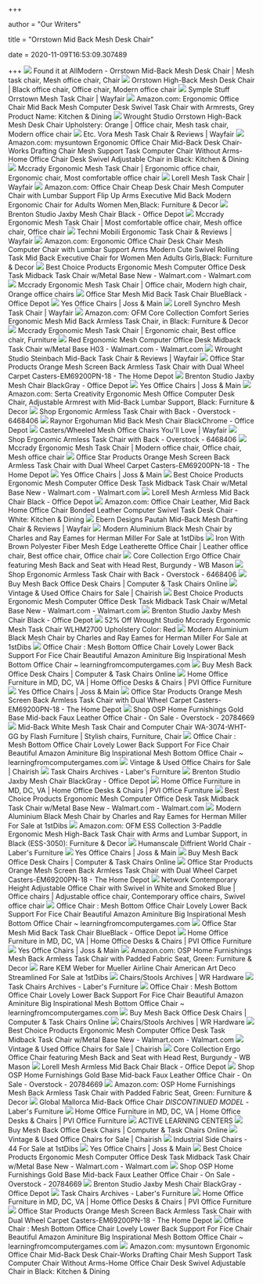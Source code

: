 +++
        
author = "Our Writers"
        
title = "Orrstown Mid Back Mesh Desk Chair"
        
date = 2020-11-09T16:53:09.307489
        
+++
[ ![](https://i.pinimg.com/originals/70/88/4d/70884d8f0bf9bca8f3d91a3b538559f2.jpg)](https://i.pinimg.com/originals/70/88/4d/70884d8f0bf9bca8f3d91a3b538559f2.jpg) Found it at AllModern - Orrstown Mid-Back Mesh Desk Chair | Mesh task chair,  Mesh office chair, Chair
[ ![](https://i.pinimg.com/originals/dc/ce/60/dcce60239eab4fe01331405996a57b7f.jpg)](https://i.pinimg.com/originals/dc/ce/60/dcce60239eab4fe01331405996a57b7f.jpg) Orrstown High-Back Mesh Desk Chair | Black office chair, Office chair,  Modern office chair
[ ![](https://secure.img1-ag.wfcdn.com/im/28744572/compr-r85/7164/71641388/orrstown-mesh-task-chair.jpg)](https://secure.img1-ag.wfcdn.com/im/28744572/compr-r85/7164/71641388/orrstown-mesh-task-chair.jpg) Symple Stuff Orrstown Mesh Task Chair | Wayfair
[ ![](https://images-na.ssl-images-amazon.com/images/I/71Vij8XUUSL._AC_SL1500_.jpg)](https://images-na.ssl-images-amazon.com/images/I/71Vij8XUUSL._AC_SL1500_.jpg) Amazon.com: Ergonomic Office Chair Mid Back Mesh Computer Desk Swivel Task  Chair with Armrests, Grey Product Name: Kitchen & Dining
[ ![](https://i.pinimg.com/originals/8b/ca/6a/8bca6a3cab0207d182d4d0cc2a3e27d0.jpg)](https://i.pinimg.com/originals/8b/ca/6a/8bca6a3cab0207d182d4d0cc2a3e27d0.jpg) Wrought Studio Orrstown High-Back Mesh Desk Chair Upholstery: Orange | Office  chair, Mesh task chair, Modern office chair
[ ![](https://secure.img1-fg.wfcdn.com/im/25429072/compr-r85/1262/126274082/vora-mesh-task-chair.jpg)](https://secure.img1-fg.wfcdn.com/im/25429072/compr-r85/1262/126274082/vora-mesh-task-chair.jpg) Etc. Vora Mesh Task Chair & Reviews | Wayfair
[ ![](https://images-na.ssl-images-amazon.com/images/I/71iEYeNG6aL._AC_SL1500_.jpg)](https://images-na.ssl-images-amazon.com/images/I/71iEYeNG6aL._AC_SL1500_.jpg) Amazon.com: mysuntown Ergonomic Office Chair Mid-Back Desk Chair-Works  Drafting Chair Mesh Support Task Computer Chair Without Arms-Home Office  Chair Desk Swivel Adjustable Chair in Black: Kitchen & Dining
[ ![](https://i.pinimg.com/originals/cb/40/f2/cb40f2e8b865c881110652470c29c259.jpg)](https://i.pinimg.com/originals/cb/40/f2/cb40f2e8b865c881110652470c29c259.jpg) Mccrady Ergonomic Mesh Task Chair | Ergonomic office chair, Ergonomic chair,  Most comfortable office chair
[ ![](https://secure.img1-fg.wfcdn.com/im/07067526/compr-r85/3773/37738169/mesh-task-chair.jpg)](https://secure.img1-fg.wfcdn.com/im/07067526/compr-r85/3773/37738169/mesh-task-chair.jpg) Lorell Mesh Task Chair | Wayfair
[ ![](https://images-na.ssl-images-amazon.com/images/I/61vmkNlVb0L._AC_SL1500_.jpg)](https://images-na.ssl-images-amazon.com/images/I/61vmkNlVb0L._AC_SL1500_.jpg) Amazon.com: Office Chair Cheap Desk Chair Mesh Computer Chair with Lumbar  Support Flip Up Arms Executive Mid Back Modern Ergonomic Chair for Adults  Women Men,Black: Furniture & Decor
[ ![](https://media.officedepot.com/image/upload/b_rgb:FFFFFF,c_pad,dpr_1.0,f_auto,h_666,q_auto,w_500/c_pad,h_666,w_500/v1/products/6785666/6785666_o01_brenton_studio_jaxby_mesh_chair?pgw=1)](https://media.officedepot.com/image/upload/b_rgb:FFFFFF,c_pad,dpr_1.0,f_auto,h_666,q_auto,w_500/c_pad,h_666,w_500/v1/products/6785666/6785666_o01_brenton_studio_jaxby_mesh_chair?pgw=1) Brenton Studio Jaxby Mesh Chair Black - Office Depot
[ ![](https://i.pinimg.com/originals/4d/05/e0/4d05e0f6a2ef58ca36b18d963b7fc1fa.jpg)](https://i.pinimg.com/originals/4d/05/e0/4d05e0f6a2ef58ca36b18d963b7fc1fa.jpg) Mccrady Ergonomic Mesh Task Chair | Most comfortable office chair, Mesh  office chair, Office chair
[ ![](https://secure.img1-fg.wfcdn.com/im/19152280/compr-r85/8612/86120560/ergonomic-task-chair.jpg)](https://secure.img1-fg.wfcdn.com/im/19152280/compr-r85/8612/86120560/ergonomic-task-chair.jpg) Techni Mobili Ergonomic Task Chair & Reviews | Wayfair
[ ![](https://m.media-amazon.com/images/I/714LVSU66HL._AC_UL400_.jpg)](https://m.media-amazon.com/images/I/714LVSU66HL._AC_UL400_.jpg) Amazon.com: Ergonomic Office Chair Desk Chair Mesh Computer Chair with  Lumbar Support Arms Modern Cute Swivel Rolling Task Mid Back Executive Chair  for Women Men Adults Girls,Black: Furniture & Decor
[ ![](https://i5.walmartimages.com/asr/014d44eb-ef94-4cee-b277-0a6da81b8dc7_1.648f061672996bc07a22f6e619866406.jpeg?odnWidth=612&odnHeight=612&odnBg=ffffff)](https://i5.walmartimages.com/asr/014d44eb-ef94-4cee-b277-0a6da81b8dc7_1.648f061672996bc07a22f6e619866406.jpeg?odnWidth=612&odnHeight=612&odnBg=ffffff) Best Choice Products Ergonomic Mesh Computer Office Desk Task Midback Task  Chair w/Metal Base New - Walmart.com - Walmart.com
[ ![](https://i.pinimg.com/originals/cb/b0/a0/cbb0a0930ed729b30ea1726f0c34ceab.jpg)](https://i.pinimg.com/originals/cb/b0/a0/cbb0a0930ed729b30ea1726f0c34ceab.jpg) Mccrady Ergonomic Mesh Task Chair | Office chair, Modern high chair, Orange office  chairs
[ ![](https://media.officedepot.com/image/upload/b_rgb:FFFFFF,c_pad,dpr_1.0,f_auto,h_666,q_auto,w_500/c_pad,h_666,w_500/v1/products/5921491/5921491_o07_office_star_mesh_mid_back_task_chair?pgw=1)](https://media.officedepot.com/image/upload/b_rgb:FFFFFF,c_pad,dpr_1.0,f_auto,h_666,q_auto,w_500/c_pad,h_666,w_500/v1/products/5921491/5921491_o07_office_star_mesh_mid_back_task_chair?pgw=1) Office Star Mesh Mid Back Task Chair BlueBlack - Office Depot
[ ![](https://secure.img2-fg.wfcdn.com/im/29346273/resize-h310-w310%5Ecompr-r85/5390/53904054/rozar-high-back-desk-chair.jpg)](https://secure.img2-fg.wfcdn.com/im/29346273/resize-h310-w310%5Ecompr-r85/5390/53904054/rozar-high-back-desk-chair.jpg) Yes Office Chairs | Joss & Main
[ ![](https://secure.img1-fg.wfcdn.com/im/77854350/compr-r85/3773/37736938/synchro-mesh-task-chair.jpg)](https://secure.img1-fg.wfcdn.com/im/77854350/compr-r85/3773/37736938/synchro-mesh-task-chair.jpg) Lorell Synchro Mesh Task Chair | Wayfair
[ ![](https://images-na.ssl-images-amazon.com/images/I/81-6BfPdOHL._AC_SL1500_.jpg)](https://images-na.ssl-images-amazon.com/images/I/81-6BfPdOHL._AC_SL1500_.jpg) Amazon.com: OFM Core Collection Comfort Series Ergonomic Mesh Mid Back  Armless Task Chair, in Black: Furniture & Decor
[ ![](https://i.pinimg.com/originals/3d/8b/31/3d8b315149f8915507163ddd05ae3cae.jpg)](https://i.pinimg.com/originals/3d/8b/31/3d8b315149f8915507163ddd05ae3cae.jpg) Mccrady Ergonomic Mesh Task Chair | Ergonomic chair, Best office chair,  Furniture
[ ![](https://i5.walmartimages.com/asr/05eccf4f-f722-4177-b973-4d05c840cbc6_1.babc232b05c94b66ee049a2308ff1b47.jpeg?odnWidth=612&odnHeight=612&odnBg=ffffff)](https://i5.walmartimages.com/asr/05eccf4f-f722-4177-b973-4d05c840cbc6_1.babc232b05c94b66ee049a2308ff1b47.jpeg?odnWidth=612&odnHeight=612&odnBg=ffffff) Red Ergonomic Mesh Computer Office Desk Midback Task Chair w/Metal Base H03  - Walmart.com - Walmart.com
[ ![](https://secure.img1-fg.wfcdn.com/im/80295268/compr-r85/7183/71836726/steinbach-mid-back-task-chair.jpg)](https://secure.img1-fg.wfcdn.com/im/80295268/compr-r85/7183/71836726/steinbach-mid-back-task-chair.jpg) Wrought Studio Steinbach Mid-Back Task Chair & Reviews | Wayfair
[ ![](https://images.homedepot-static.com/productImages/e8019eaa-38f7-465d-902f-2a15a94a27fb/svn/orange-office-star-products-executive-chairs-em69200pn-18-64_1000.jpg)](https://images.homedepot-static.com/productImages/e8019eaa-38f7-465d-902f-2a15a94a27fb/svn/orange-office-star-products-executive-chairs-em69200pn-18-64_1000.jpg) Office Star Products Orange Mesh Screen Back Armless Task Chair with Dual  Wheel Carpet Casters-EM69200PN-18 - The Home Depot
[ ![](https://media.officedepot.com/image/upload/b_rgb:FFFFFF,c_pad,dpr_1.0,f_auto,h_1665,q_auto,w_1250/c_pad,h_1665,w_1250/v1/products/6342267/6342267_o01_brenton_studio_jaxby_mesh_chair?pgw=1&pgwact=1)](https://media.officedepot.com/image/upload/b_rgb:FFFFFF,c_pad,dpr_1.0,f_auto,h_1665,q_auto,w_1250/c_pad,h_1665,w_1250/v1/products/6342267/6342267_o01_brenton_studio_jaxby_mesh_chair?pgw=1&pgwact=1) Brenton Studio Jaxby Mesh Chair BlackGray - Office Depot
[ ![](https://secure.img2-fg.wfcdn.com/im/93220143/resize-h310-w310%5Ecompr-r85/5191/51910529/beatrice-tufted-office-chair.jpg)](https://secure.img2-fg.wfcdn.com/im/93220143/resize-h310-w310%5Ecompr-r85/5191/51910529/beatrice-tufted-office-chair.jpg) Yes Office Chairs | Joss & Main
[ ![](https://m.media-amazon.com/images/I/91C6Kzz8pOL._AC_.__US500__.jpg)](https://m.media-amazon.com/images/I/91C6Kzz8pOL._AC_.__US500__.jpg) Amazon.com: Serta Creativity Ergonomic Mesh Office Computer Desk Chair,  Adjustable Armrest with Mid-Back Lumbar Support, Black: Furniture & Decor
[ ![](https://ak1.ostkcdn.com/images/products/6468406/Office-Star-Ergonomic-Task-Chair-with-ProGrid-Back-N-A-aa769009-4d64-42f4-a6e2-36416da3e360.jpg)](https://ak1.ostkcdn.com/images/products/6468406/Office-Star-Ergonomic-Task-Chair-with-ProGrid-Back-N-A-aa769009-4d64-42f4-a6e2-36416da3e360.jpg) Shop Ergonomic Armless Task Chair with Back - Overstock - 6468406
[ ![](https://media.officedepot.com/image/upload/b_rgb:FFFFFF,c_pad,dpr_1.0,f_auto,h_1665,q_auto,w_1250/c_pad,h_1665,w_1250/v1/products/424345/424345_p_raynor_ergohuman_mid_back_mesh_chair?pgw=1&pgwact=1)](https://media.officedepot.com/image/upload/b_rgb:FFFFFF,c_pad,dpr_1.0,f_auto,h_1665,q_auto,w_1250/c_pad,h_1665,w_1250/v1/products/424345/424345_p_raynor_ergohuman_mid_back_mesh_chair?pgw=1&pgwact=1) Raynor Ergohuman Mid Back Mesh Chair BlackChrome - Office Depot
[ ![](https://secure.img1-fg.wfcdn.com/im/88514642/resize-h310-w310%5Ecompr-r85/3900/39008263/ayers-mid-back-mesh-desk-chair.jpg)](https://secure.img1-fg.wfcdn.com/im/88514642/resize-h310-w310%5Ecompr-r85/3900/39008263/ayers-mid-back-mesh-desk-chair.jpg) Casters/Wheeled Mesh Office Chairs You'll Love | Wayfair
[ ![](https://ak1.ostkcdn.com/images/products/6468406/Office-Star-Ergonomic-Task-Chair-with-ProGrid-Back-N-A-c8dad6de-e9e0-4a52-aac0-1b4b1c380200.jpg)](https://ak1.ostkcdn.com/images/products/6468406/Office-Star-Ergonomic-Task-Chair-with-ProGrid-Back-N-A-c8dad6de-e9e0-4a52-aac0-1b4b1c380200.jpg) Shop Ergonomic Armless Task Chair with Back - Overstock - 6468406
[ ![](https://i.pinimg.com/originals/bb/6b/de/bb6bdecf3d1f9da9ac7dc4399a95e5c4.jpg)](https://i.pinimg.com/originals/bb/6b/de/bb6bdecf3d1f9da9ac7dc4399a95e5c4.jpg) Mccrady Ergonomic Mesh Task Chair | Modern office chair, Office chair, Mesh  office chair
[ ![](https://images.homedepot-static.com/productImages/78f04d8b-c3ab-47b0-b49b-7417864cf4e1/svn/orange-office-star-products-ergonomic-chairs-em69202n-18-64_600.jpg)](https://images.homedepot-static.com/productImages/78f04d8b-c3ab-47b0-b49b-7417864cf4e1/svn/orange-office-star-products-ergonomic-chairs-em69202n-18-64_600.jpg) Office Star Products Orange Mesh Screen Back Armless Task Chair with Dual  Wheel Carpet Casters-EM69200PN-18 - The Home Depot
[ ![](https://secure.img2-fg.wfcdn.com/im/53782992/resize-h310-w310%5Ecompr-r85/4863/48639535/rurik-mid-back-desk-chair.jpg)](https://secure.img2-fg.wfcdn.com/im/53782992/resize-h310-w310%5Ecompr-r85/4863/48639535/rurik-mid-back-desk-chair.jpg) Yes Office Chairs | Joss & Main
[ ![](https://i5.walmartimages.com/asr/5c0a40a8-9590-4539-a611-e7ac55269456_1.28a06a946824d6f1699c69bed39b2e66.jpeg)](https://i5.walmartimages.com/asr/5c0a40a8-9590-4539-a611-e7ac55269456_1.28a06a946824d6f1699c69bed39b2e66.jpeg) Best Choice Products Ergonomic Mesh Computer Office Desk Task Midback Task  Chair w/Metal Base New - Walmart.com - Walmart.com
[ ![](https://media.officedepot.com/image/upload/b_rgb:FFFFFF,c_pad,dpr_1.0,f_auto,h_666,q_auto,w_500/c_pad,h_666,w_500/v1/products/204932/204932_o51?pgw=1)](https://media.officedepot.com/image/upload/b_rgb:FFFFFF,c_pad,dpr_1.0,f_auto,h_666,q_auto,w_500/c_pad,h_666,w_500/v1/products/204932/204932_o51?pgw=1) Lorell Mesh Armless Mid Back Chair Black - Office Depot
[ ![](https://images-na.ssl-images-amazon.com/images/I/61u7LI1-tzL.__AC_SY300_QL70_ML2_.jpg)](https://images-na.ssl-images-amazon.com/images/I/61u7LI1-tzL.__AC_SY300_QL70_ML2_.jpg) Amazon.com: Office Chair Leather, Mid Back Home Office Chair Bonded Leather Computer  Swivel Task Desk Chair - White: Kitchen & Dining
[ ![](https://secure.img1-fg.wfcdn.com/im/21118383/resize-h800-w800%5Ecompr-r85/3440/34402731/Pautah+Mid-Back+Mesh+Drafting+Chair.jpg)](https://secure.img1-fg.wfcdn.com/im/21118383/resize-h800-w800%5Ecompr-r85/3440/34402731/Pautah+Mid-Back+Mesh+Drafting+Chair.jpg) Ebern Designs Pautah Mid-Back Mesh Drafting Chair & Reviews | Wayfair
[ ![](https://a.1stdibscdn.com/modern-aluminium-black-mesh-chair-by-charles-ray-eames-for-herman-miller-for-sale-picture-5/f_10590/f_145402321556557404420/Herman_Miller_Arm_Chair_1_all11_master.jpg?width=1500)](https://a.1stdibscdn.com/modern-aluminium-black-mesh-chair-by-charles-ray-eames-for-herman-miller-for-sale-picture-5/f_10590/f_145402321556557404420/Herman_Miller_Arm_Chair_1_all11_master.jpg?width=1500) Modern Aluminium Black Mesh Chair by Charles and Ray Eames for Herman  Miller For Sale at 1stDibs
[ ![](https://i.pinimg.com/originals/b1/14/0e/b1140e9a8bbe6938892801b6eafe0db3.jpg)](https://i.pinimg.com/originals/b1/14/0e/b1140e9a8bbe6938892801b6eafe0db3.jpg) Iron With Brown Polyester Fiber Mesh Edge Leatherette Office Chair |  Leather office chair, Best office chair, Office chair
[ ![](https://images.wbmason.com/500/XL_540-BURG_1.jpg)](https://images.wbmason.com/500/XL_540-BURG_1.jpg) Core Collection Ergo Office Chair featuring Mesh Back and Seat with Head  Rest, Burgundy - WB Mason
[ ![](https://ak1.ostkcdn.com/images/products/6468406/Office-Star-Ergonomic-Task-Chair-with-ProGrid-Back-N-A-8806a87a-d489-4489-ad54-b5aa6d774e89.jpg)](https://ak1.ostkcdn.com/images/products/6468406/Office-Star-Ergonomic-Task-Chair-with-ProGrid-Back-N-A-8806a87a-d489-4489-ad54-b5aa6d774e89.jpg) Shop Ergonomic Armless Task Chair with Back - Overstock - 6468406
[ ![](https://www.buyworkchairs.com/assets/images/offices%20to%20go/otg11686-a.jpg)](https://www.buyworkchairs.com/assets/images/offices%20to%20go/otg11686-a.jpg) Buy Mesh Back Office Desk Chairs | Computer & Task Chairs Online
[ ![](https://chairish-prod.freetls.fastly.net/image/product/sized/cc420767-b6bd-4c79-afa5-fe5ad7158415/french-ebonized-with-cane-seat-bentwood-desk-chair-2094?aspect=fit&width=320&height=320)](https://chairish-prod.freetls.fastly.net/image/product/sized/cc420767-b6bd-4c79-afa5-fe5ad7158415/french-ebonized-with-cane-seat-bentwood-desk-chair-2094?aspect=fit&width=320&height=320) Vintage & Used Office Chairs for Sale | Chairish
[ ![](https://i5.walmartimages.com/asr/5bf5b155-ed9b-409d-950e-e178564f22e3_1.3406acb954f956357bc79cb4832ba3c2.jpeg?odnWidth=282&odnHeight=282&odnBg=ffffff)](https://i5.walmartimages.com/asr/5bf5b155-ed9b-409d-950e-e178564f22e3_1.3406acb954f956357bc79cb4832ba3c2.jpeg?odnWidth=282&odnHeight=282&odnBg=ffffff) Best Choice Products Ergonomic Mesh Computer Office Desk Task Midback Task  Chair w/Metal Base New - Walmart.com - Walmart.com
[ ![](https://media.officedepot.com/image/upload/b_rgb:FFFFFF,c_pad,dpr_1.0,f_auto,h_666,q_auto,w_500/c_pad,h_666,w_500/v1/products/6785666/6785666_o02_brenton_studio_jaxby_mesh_chair?pgw=1)](https://media.officedepot.com/image/upload/b_rgb:FFFFFF,c_pad,dpr_1.0,f_auto,h_666,q_auto,w_500/c_pad,h_666,w_500/v1/products/6785666/6785666_o02_brenton_studio_jaxby_mesh_chair?pgw=1) Brenton Studio Jaxby Mesh Chair Black - Office Depot
[ ![](https://images.prod.meredith.com/product/c77db0ce9e9928c4bcb5a128c5b64fd8/1520763102844/l/wrought-studio-orrstown-high-back-mesh-desk-chair-vkgl1699-upholstery-red)](https://images.prod.meredith.com/product/c77db0ce9e9928c4bcb5a128c5b64fd8/1520763102844/l/wrought-studio-orrstown-high-back-mesh-desk-chair-vkgl1699-upholstery-red) 52% Off Wrought Studio Mccrady Ergonomic Mesh Task Chair WLHM2700  Upholstery Color: Red
[ ![](https://a.1stdibscdn.com/archivesE/upload/1121189/f_145402321556624073261/14540232_org.jpg)](https://a.1stdibscdn.com/archivesE/upload/1121189/f_145402321556624073261/14540232_org.jpg) Modern Aluminium Black Mesh Chair by Charles and Ray Eames for Herman  Miller For Sale at 1stDibs
[ ![](https://www.learningfromcomputergames.com/wp-content/uploads/2018/08/mesh-bottom-office-chair-lovely-lower-back-support-for-fice-chair-beautiful-amazon-aminiture-big-of-mesh-bottom-office-chair.jpg)](https://www.learningfromcomputergames.com/wp-content/uploads/2018/08/mesh-bottom-office-chair-lovely-lower-back-support-for-fice-chair-beautiful-amazon-aminiture-big-of-mesh-bottom-office-chair.jpg) Office Chair : Mesh Bottom Office Chair Lovely Lower Back Support For Fice  Chair Beautiful Amazon Aminiture Big Inspirational Mesh Bottom Office Chair  ~ learningfromcomputergames.com
[ ![](https://www.buyworkchairs.com/assets/images/default/otg11750b-2.jpg)](https://www.buyworkchairs.com/assets/images/default/otg11750b-2.jpg) Buy Mesh Back Office Desk Chairs | Computer & Task Chairs Online
[ ![](https://pvipvi.com/wp-content/uploads/2020/05/DSCN7785-1-e1590600301905-250x250.jpg)](https://pvipvi.com/wp-content/uploads/2020/05/DSCN7785-1-e1590600301905-250x250.jpg) Home Office Furniture in MD, DC, VA | Home Office Desks & Chairs | PVI Office  Furniture
[ ![](https://secure.img2-fg.wfcdn.com/im/09270890/resize-h310-w310%5Ecompr-r85/2796/27962016/ivy-office-chair.jpg)](https://secure.img2-fg.wfcdn.com/im/09270890/resize-h310-w310%5Ecompr-r85/2796/27962016/ivy-office-chair.jpg) Yes Office Chairs | Joss & Main
[ ![](https://images.homedepot-static.com/productImages/779984ed-4bd6-46ca-b75d-1b79947a3d70/svn/orange-office-star-products-executive-chairs-em69200pn-18-4f_600.jpg)](https://images.homedepot-static.com/productImages/779984ed-4bd6-46ca-b75d-1b79947a3d70/svn/orange-office-star-products-executive-chairs-em69200pn-18-4f_600.jpg) Office Star Products Orange Mesh Screen Back Armless Task Chair with Dual  Wheel Carpet Casters-EM69200PN-18 - The Home Depot
[ ![](https://ak1.ostkcdn.com/images/products/is/images/direct/4b087226bd3bb2869f757b7fd077fa7f256f5626/OSP-Home-Furnishings-Gold-Base-Mid-back-Faux-Leather-Office-Chair.jpg)](https://ak1.ostkcdn.com/images/products/is/images/direct/4b087226bd3bb2869f757b7fd077fa7f256f5626/OSP-Home-Furnishings-Gold-Base-Mid-back-Faux-Leather-Office-Chair.jpg) Shop OSP Home Furnishings Gold Base Mid-back Faux Leather Office Chair - On  Sale - Overstock - 20784669
[ ![](https://i.pinimg.com/originals/71/70/10/71701020883e379e7c945ab94dee313e.jpg)](https://i.pinimg.com/originals/71/70/10/71701020883e379e7c945ab94dee313e.jpg) Mid-Back White Mesh Task Chair and Computer Chair WA-3074-WHT-GG by Flash  Furniture | Stylish chairs, Furniture, Chair
[ ![](https://www.learningfromcomputergames.com/wp-content/uploads/2018/08/mesh-bottom-office-chair-fresh-eam-mesh-midback-fice-chair-of-mesh-bottom-office-chair.jpg)](https://www.learningfromcomputergames.com/wp-content/uploads/2018/08/mesh-bottom-office-chair-fresh-eam-mesh-midback-fice-chair-of-mesh-bottom-office-chair.jpg) Office Chair : Mesh Bottom Office Chair Lovely Lower Back Support For Fice  Chair Beautiful Amazon Aminiture Big Inspirational Mesh Bottom Office Chair  ~ learningfromcomputergames.com
[ ![](https://chairish-prod.freetls.fastly.net/image/product/sized/335f3ce0-5230-469f-abf8-1befdb10d4a7/casa-cosima-perry-desk-chair-worthy-kiwi-0503?aspect=fit&width=320&height=320)](https://chairish-prod.freetls.fastly.net/image/product/sized/335f3ce0-5230-469f-abf8-1befdb10d4a7/casa-cosima-perry-desk-chair-worthy-kiwi-0503?aspect=fit&width=320&height=320) Vintage & Used Office Chairs for Sale | Chairish
[ ![](https://www.labersfurniture.com/wp-content/uploads/2020/06/20200609090050_IMG_2356-300x300.jpg)](https://www.labersfurniture.com/wp-content/uploads/2020/06/20200609090050_IMG_2356-300x300.jpg) Task Chairs Archives - Laber's Furniture
[ ![](https://media.officedepot.com/images/t_large,f_auto/products/6342267/Brenton-Studio-Jaxby-MeshFabric-Mid-Back)](https://media.officedepot.com/images/t_large,f_auto/products/6342267/Brenton-Studio-Jaxby-MeshFabric-Mid-Back) Brenton Studio Jaxby Mesh Chair BlackGray - Office Depot
[ ![](https://pvipvi.com/wp-content/uploads/2020/04/DSCN7744-e1585763558617-250x250.jpg)](https://pvipvi.com/wp-content/uploads/2020/04/DSCN7744-e1585763558617-250x250.jpg) Home Office Furniture in MD, DC, VA | Home Office Desks & Chairs | PVI Office  Furniture
[ ![](https://i5.walmartimages.com/asr/d8391ea4-7c08-4428-960b-158e14cfc900_1.54b9f19b59fa54fad778cda89f86da1f.jpeg)](https://i5.walmartimages.com/asr/d8391ea4-7c08-4428-960b-158e14cfc900_1.54b9f19b59fa54fad778cda89f86da1f.jpeg) Best Choice Products Ergonomic Mesh Computer Office Desk Task Midback Task  Chair w/Metal Base New - Walmart.com - Walmart.com
[ ![](https://a.1stdibscdn.com/archivesE/upload/f_10590/f_145402321556557403444/Herman_Miller_Arm_Chair_1_all2_org.jpg)](https://a.1stdibscdn.com/archivesE/upload/f_10590/f_145402321556557403444/Herman_Miller_Arm_Chair_1_all2_org.jpg) Modern Aluminium Black Mesh Chair by Charles and Ray Eames for Herman  Miller For Sale at 1stDibs
[ ![](https://images-na.ssl-images-amazon.com/images/I/814qsCvH21L._AC_SX679_.jpg)](https://images-na.ssl-images-amazon.com/images/I/814qsCvH21L._AC_SX679_.jpg) Amazon.com: OFM ESS Collection 3-Paddle Ergonomic Mesh High-Back Task Chair  with Arms and Lumbar Support, in Black (ESS-3050): Furniture & Decor
[ ![](https://www.labersfurniture.com/wp-content/uploads/2016/11/1479404096148-e1479404244528.jpg)](https://www.labersfurniture.com/wp-content/uploads/2016/11/1479404096148-e1479404244528.jpg) Humanscale Diffrient World Chair - Laber's Furniture
[ ![](https://secure.img2-fg.wfcdn.com/im/49090741/resize-h310-w310%5Ecompr-r85/3845/38456983/melbourne-tufted-office-chair.jpg)](https://secure.img2-fg.wfcdn.com/im/49090741/resize-h310-w310%5Ecompr-r85/3845/38456983/melbourne-tufted-office-chair.jpg) Yes Office Chairs | Joss & Main
[ ![](https://www.buyworkchairs.com/assets/images/default/otg10902b-2.jpg)](https://www.buyworkchairs.com/assets/images/default/otg10902b-2.jpg) Buy Mesh Back Office Desk Chairs | Computer & Task Chairs Online
[ ![](https://images.homedepot-static.com/productImages/a81b6a4e-2c65-46a4-b6cd-738d12c9aeda/svn/orange-office-star-products-executive-chairs-em69200pn-18-31_600.jpg)](https://images.homedepot-static.com/productImages/a81b6a4e-2c65-46a4-b6cd-738d12c9aeda/svn/orange-office-star-products-executive-chairs-em69200pn-18-31_600.jpg) Office Star Products Orange Mesh Screen Back Armless Task Chair with Dual  Wheel Carpet Casters-EM69200PN-18 - The Home Depot
[ ![](https://i.pinimg.com/originals/5d/e6/b6/5de6b6c39f9c0a31b1f55da58465fe11.jpg)](https://i.pinimg.com/originals/5d/e6/b6/5de6b6c39f9c0a31b1f55da58465fe11.jpg) Network Contemporary Height Adjustable Office Chair with Swivel in White  and Smoked Blue | Office chairs | Adjustable office chair, Contemporary office  chairs, Swivel office chair
[ ![](https://www.learningfromcomputergames.com/wp-content/uploads/2018/08/mesh-bottom-office-chair-best-of-hon-endorse-mesh-mid-back-chair-black-by-fice-depot-amp-ficemax-of-mesh-bottom-office-chair.jpg)](https://www.learningfromcomputergames.com/wp-content/uploads/2018/08/mesh-bottom-office-chair-best-of-hon-endorse-mesh-mid-back-chair-black-by-fice-depot-amp-ficemax-of-mesh-bottom-office-chair.jpg) Office Chair : Mesh Bottom Office Chair Lovely Lower Back Support For Fice  Chair Beautiful Amazon Aminiture Big Inspirational Mesh Bottom Office Chair  ~ learningfromcomputergames.com
[ ![](https://media.officedepot.com/image/upload/b_rgb:FFFFFF,c_pad,dpr_1.0,f_auto,h_666,q_auto,w_500/c_pad,h_666,w_500/v1/products/5921491/5921491_o02_office_star_mesh_mid_back_task_chair?pgw=1)](https://media.officedepot.com/image/upload/b_rgb:FFFFFF,c_pad,dpr_1.0,f_auto,h_666,q_auto,w_500/c_pad,h_666,w_500/v1/products/5921491/5921491_o02_office_star_mesh_mid_back_task_chair?pgw=1) Office Star Mesh Mid Back Task Chair BlueBlack - Office Depot
[ ![](https://pvipvi.com/wp-content/uploads/2020/08/office-star-work-smart-executive-mid-back-chair-grey-fl92017c-u42_c50a3975-259f-4c39-8035-6f142c4b8a49_1024x1024-250x250.jpg)](https://pvipvi.com/wp-content/uploads/2020/08/office-star-work-smart-executive-mid-back-chair-grey-fl92017c-u42_c50a3975-259f-4c39-8035-6f142c4b8a49_1024x1024-250x250.jpg) Home Office Furniture in MD, DC, VA | Home Office Desks & Chairs | PVI Office  Furniture
[ ![](https://secure.img2-fg.wfcdn.com/im/48424434/resize-h310-w310%5Ecompr-r85/3693/36935038/ashford-desk-chair.jpg)](https://secure.img2-fg.wfcdn.com/im/48424434/resize-h310-w310%5Ecompr-r85/3693/36935038/ashford-desk-chair.jpg) Yes Office Chairs | Joss & Main
[ ![](https://images-na.ssl-images-amazon.com/images/I/818Q0-ywiQL._AC_SX522_.jpg)](https://images-na.ssl-images-amazon.com/images/I/818Q0-ywiQL._AC_SX522_.jpg) Amazon.com: OSP Home Furnishings Mesh Back Armless Task Chair with Padded  Fabric Seat, Green: Furniture & Decor
[ ![](https://a.1stdibscdn.com/thonet-marcel-breuer-cesca-black-side-chair-mid-century-new-york-for-sale/1121189/f_204383621599201276858/20438362_master.jpg)](https://a.1stdibscdn.com/thonet-marcel-breuer-cesca-black-side-chair-mid-century-new-york-for-sale/1121189/f_204383621599201276858/20438362_master.jpg) Rare KEM Weber for Mueller Airline Chair American Art Deco Streamlined For  Sale at 1stDibs
[ ![](https://www.wrhardware.com/wp-content/uploads/2019/04/ESBSXVL511LH10-300x300.jpg)](https://www.wrhardware.com/wp-content/uploads/2019/04/ESBSXVL511LH10-300x300.jpg) Chairs/Stools Archives | WR Hardware
[ ![](https://www.labersfurniture.com/wp-content/uploads/2020/05/20200519125650_IMG_2085-300x300.jpg)](https://www.labersfurniture.com/wp-content/uploads/2020/05/20200519125650_IMG_2085-300x300.jpg) Task Chairs Archives - Laber's Furniture
[ ![](https://www.learningfromcomputergames.com/wp-content/uploads/2018/08/mesh-bottom-office-chair-unique-eam-mesh-midback-fice-chair-of-mesh-bottom-office-chair.jpg)](https://www.learningfromcomputergames.com/wp-content/uploads/2018/08/mesh-bottom-office-chair-unique-eam-mesh-midback-fice-chair-of-mesh-bottom-office-chair.jpg) Office Chair : Mesh Bottom Office Chair Lovely Lower Back Support For Fice  Chair Beautiful Amazon Aminiture Big Inspirational Mesh Bottom Office Chair  ~ learningfromcomputergames.com
[ ![](https://www.buyworkchairs.com/assets/images/office%20source/7854-blue.jpg)](https://www.buyworkchairs.com/assets/images/office%20source/7854-blue.jpg) Buy Mesh Back Office Desk Chairs | Computer & Task Chairs Online
[ ![](https://www.wrhardware.com/wp-content/uploads/2019/04/ESHONCMY1AACCF10-300x300.jpg)](https://www.wrhardware.com/wp-content/uploads/2019/04/ESHONCMY1AACCF10-300x300.jpg) Chairs/Stools Archives | WR Hardware
[ ![](https://i5.walmartimages.com/asr/6a19e02c-8bf2-4dd9-82ec-beb66f61427b_1.c62044f81ea9f272421dab9b941164bf.jpeg?odnWidth=282&odnHeight=282&odnBg=ffffff)](https://i5.walmartimages.com/asr/6a19e02c-8bf2-4dd9-82ec-beb66f61427b_1.c62044f81ea9f272421dab9b941164bf.jpeg?odnWidth=282&odnHeight=282&odnBg=ffffff) Best Choice Products Ergonomic Mesh Computer Office Desk Task Midback Task  Chair w/Metal Base New - Walmart.com - Walmart.com
[ ![](https://chairish-prod.freetls.fastly.net/image/product/sized/bae0a4ab-50d1-44d6-abb0-d9aaeaf2b62a/charles-ray-eames-herman-miller-mid-century-office-chairs-5214?aspect=fit&width=320&height=320)](https://chairish-prod.freetls.fastly.net/image/product/sized/bae0a4ab-50d1-44d6-abb0-d9aaeaf2b62a/charles-ray-eames-herman-miller-mid-century-office-chairs-5214?aspect=fit&width=320&height=320) Vintage & Used Office Chairs for Sale | Chairish
[ ![](https://images.wbmason.com/500/XL_540-BURG_2.jpg)](https://images.wbmason.com/500/XL_540-BURG_2.jpg) Core Collection Ergo Office Chair featuring Mesh Back and Seat with Head  Rest, Burgundy - WB Mason
[ ![](https://media.officedepot.com/image/upload/b_rgb:FFFFFF,c_pad,dpr_1.0,f_auto,h_666,q_auto,w_500/c_pad,h_666,w_500/v1/products/204932/204932_o02_zoom_closeup?pgw=1)](https://media.officedepot.com/image/upload/b_rgb:FFFFFF,c_pad,dpr_1.0,f_auto,h_666,q_auto,w_500/c_pad,h_666,w_500/v1/products/204932/204932_o02_zoom_closeup?pgw=1) Lorell Mesh Armless Mid Back Chair Black - Office Depot
[ ![](https://ak1.ostkcdn.com/images/products/is/images/direct/1ad87ed47f7542500d2442a62768df1dbb9ad138/OSP-Home-Furnishings-Gold-Base-Mid-back-Faux-Leather-Office-Chair.jpg)](https://ak1.ostkcdn.com/images/products/is/images/direct/1ad87ed47f7542500d2442a62768df1dbb9ad138/OSP-Home-Furnishings-Gold-Base-Mid-back-Faux-Leather-Office-Chair.jpg) Shop OSP Home Furnishings Gold Base Mid-back Faux Leather Office Chair - On  Sale - Overstock - 20784669
[ ![](https://images-na.ssl-images-amazon.com/images/I/8122tKKmncL._AC_UL320_SR260,320_.jpg)](https://images-na.ssl-images-amazon.com/images/I/8122tKKmncL._AC_UL320_SR260,320_.jpg) Amazon.com: OSP Home Furnishings Mesh Back Armless Task Chair with Padded  Fabric Seat, Green: Furniture & Decor
[ ![](https://www.labersfurniture.com/wp-content/uploads/2020/07/20200728105356_IMG_3117.jpg)](https://www.labersfurniture.com/wp-content/uploads/2020/07/20200728105356_IMG_3117.jpg) Global Mallorca Mid-Back Office Chair *DISCONTINUED MODEL* - Laber's  Furniture
[ ![](https://pvipvi.com/wp-content/uploads/2020/08/DSCN7829-e1597329431126-250x250.jpg)](https://pvipvi.com/wp-content/uploads/2020/08/DSCN7829-e1597329431126-250x250.jpg) Home Office Furniture in MD, DC, VA | Home Office Desks & Chairs | PVI Office  Furniture
[ ![](x-raw-image:///b76641c131e9c57eef0e5d6e1f65dc389ec27b694ec047825794e0fd2b48a8e3)](x-raw-image:///b76641c131e9c57eef0e5d6e1f65dc389ec27b694ec047825794e0fd2b48a8e3) ACTIVE LEARNING CENTERS
[ ![](https://www.buyworkchairs.com/assets/images/default/otg11647b-2.jpg)](https://www.buyworkchairs.com/assets/images/default/otg11647b-2.jpg) Buy Mesh Back Office Desk Chairs | Computer & Task Chairs Online
[ ![](https://chairish-prod.freetls.fastly.net/image/product/sized/c7fe0d27-cebb-4c51-b429-89f228203aeb/vintage-mid-century-modern-harter-corp-orange-chrome-swivel-office-desk-chair-8244?aspect=fit&width=320&height=320)](https://chairish-prod.freetls.fastly.net/image/product/sized/c7fe0d27-cebb-4c51-b429-89f228203aeb/vintage-mid-century-modern-harter-corp-orange-chrome-swivel-office-desk-chair-8244?aspect=fit&width=320&height=320) Vintage & Used Office Chairs for Sale | Chairish
[ ![](https://a.1stdibscdn.com/pair-of-horton-texteel-ironer-industrial-steel-mesh-and-wood-chairs-c1940s-for-sale/1121189/f_209308921602907473347/20930892_master.jpg?width=768)](https://a.1stdibscdn.com/pair-of-horton-texteel-ironer-industrial-steel-mesh-and-wood-chairs-c1940s-for-sale/1121189/f_209308921602907473347/20930892_master.jpg?width=768) Industrial Side Chairs - 44 For Sale at 1stDibs
[ ![](https://secure.img2-fg.wfcdn.com/im/95345850/resize-h310-w310%5Ecompr-r85/3925/39257359/pfannenstiel-mid-back-desk-chair.jpg)](https://secure.img2-fg.wfcdn.com/im/95345850/resize-h310-w310%5Ecompr-r85/3925/39257359/pfannenstiel-mid-back-desk-chair.jpg) Yes Office Chairs | Joss & Main
[ ![](https://i5.walmartimages.com/asr/f4cc8075-9bc6-4db5-949b-a0890cee3f0a_1.acbcbca03599e111d8b0297624902c83.jpeg?odnWidth=282&odnHeight=282&odnBg=ffffff)](https://i5.walmartimages.com/asr/f4cc8075-9bc6-4db5-949b-a0890cee3f0a_1.acbcbca03599e111d8b0297624902c83.jpeg?odnWidth=282&odnHeight=282&odnBg=ffffff) Best Choice Products Ergonomic Mesh Computer Office Desk Task Midback Task  Chair w/Metal Base New - Walmart.com - Walmart.com
[ ![](https://ak1.ostkcdn.com/images/products/is/images/direct/1c76ceab9d4e029489696ecd55454a17c5a7c174/OSP-Home-Furnishings-Gold-Base-Mid-back-Faux-Leather-Office-Chair.jpg)](https://ak1.ostkcdn.com/images/products/is/images/direct/1c76ceab9d4e029489696ecd55454a17c5a7c174/OSP-Home-Furnishings-Gold-Base-Mid-back-Faux-Leather-Office-Chair.jpg) Shop OSP Home Furnishings Gold Base Mid-back Faux Leather Office Chair - On  Sale - Overstock - 20784669
[ ![](https://media.officedepot.com/image/upload/b_rgb:FFFFFF,c_pad,dpr_1.0,f_auto,h_666,q_auto,w_500/c_pad,h_666,w_500/v1/products/6342267/6342267_o02_brenton_studio_jaxby_mesh_chair?pgw=1)](https://media.officedepot.com/image/upload/b_rgb:FFFFFF,c_pad,dpr_1.0,f_auto,h_666,q_auto,w_500/c_pad,h_666,w_500/v1/products/6342267/6342267_o02_brenton_studio_jaxby_mesh_chair?pgw=1) Brenton Studio Jaxby Mesh Chair BlackGray - Office Depot
[ ![](https://www.labersfurniture.com/wp-content/uploads/2020/07/20200817092958_IMG_3333-300x300.jpg)](https://www.labersfurniture.com/wp-content/uploads/2020/07/20200817092958_IMG_3333-300x300.jpg) Task Chairs Archives - Laber's Furniture
[ ![](https://pvipvi.com/wp-content/uploads/2020/05/DSCN7786-1-e1590600814897-250x250.jpg)](https://pvipvi.com/wp-content/uploads/2020/05/DSCN7786-1-e1590600814897-250x250.jpg) Home Office Furniture in MD, DC, VA | Home Office Desks & Chairs | PVI Office  Furniture
[ ![](https://images.homedepot-static.com/productImages/e0d9dc00-554b-4a14-8a11-be3cff16eb71/svn/orange-jayden-creation-office-chairs-chm6075o-orange-64_600.jpg)](https://images.homedepot-static.com/productImages/e0d9dc00-554b-4a14-8a11-be3cff16eb71/svn/orange-jayden-creation-office-chairs-chm6075o-orange-64_600.jpg) Office Star Products Orange Mesh Screen Back Armless Task Chair with Dual  Wheel Carpet Casters-EM69200PN-18 - The Home Depot
[ ![](https://www.learningfromcomputergames.com/wp-content/uploads/2018/08/mesh-bottom-office-chair-inspirational-adjustable-swivel-fice-chair-mesh-seat-and-back-black-are-you-of-mesh-bottom-office-chair.jpg)](https://www.learningfromcomputergames.com/wp-content/uploads/2018/08/mesh-bottom-office-chair-inspirational-adjustable-swivel-fice-chair-mesh-seat-and-back-black-are-you-of-mesh-bottom-office-chair.jpg) Office Chair : Mesh Bottom Office Chair Lovely Lower Back Support For Fice  Chair Beautiful Amazon Aminiture Big Inspirational Mesh Bottom Office Chair  ~ learningfromcomputergames.com
[ ![](https://images-na.ssl-images-amazon.com/images/I/71R4IK%2Bue6L._AC_SL1500_.jpg)](https://images-na.ssl-images-amazon.com/images/I/71R4IK%2Bue6L._AC_SL1500_.jpg) Amazon.com: mysuntown Ergonomic Office Chair Mid-Back Desk Chair-Works  Drafting Chair Mesh Support Task Computer Chair Without Arms-Home Office  Chair Desk Swivel Adjustable Chair in Black: Kitchen & Dining
